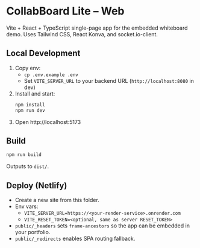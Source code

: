 # CollabBoard Lite – Web

Vite + React + TypeScript single-page app for the embedded whiteboard demo. Uses Tailwind CSS, React Konva, and socket.io-client.

## Local Development
1. Copy env:
   - `cp .env.example .env`
   - Set `VITE_SERVER_URL` to your backend URL (`http://localhost:8080` in dev)
2. Install and start:
   ```bash
   npm install
   npm run dev
   ```
3. Open http://localhost:5173

## Build
```bash
npm run build
```
Outputs to `dist/`.

## Deploy (Netlify)
- Create a new site from this folder.
- Env vars:
  - `VITE_SERVER_URL=https://<your-render-service>.onrender.com`
  - `VITE_RESET_TOKEN=<optional, same as server RESET_TOKEN>`
- `public/_headers` sets `frame-ancestors` so the app can be embedded in your portfolio.
- `public/_redirects` enables SPA routing fallback.
